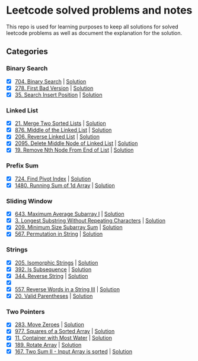 # Leetcode solved problems and notes
This repo is used for learning purposes to keep all solutions for solved leetcode problems as well as document the explanation for the solution.


## Categories

### Binary Search
- [x] [704. Binary Search](https://leetcode.com/problems/binary-search/) | [Solution](https://github.com/JerrettG/LeetCode-Problems/blob/master/src/main/java/com/gonsalves/leetcode/BinarySearch/easy/BinarySearch.java)
- [x] [278. First Bad Version](https://leetcode.com/problems/first-bad-version/) | [Solution](https://github.com/JerrettG/LeetCode-Problems/blob/master/src/main/java/com/gonsalves/leetcode/BinarySearch/easy/FirstBadVersion.java)
- [x] [35. Search Insert Position](https://leetcode.com/problems/search-insert-position/) | [Solution](https://github.com/JerrettG/LeetCode-Problems/blob/master/src/main/java/com/gonsalves/leetcode/BinarySearch/easy/SearchInsertPosition.java)

### Linked List
- [x] [21. Merge Two Sorted Lists](https://leetcode.com/problems/merge-two-sorted-lists/) | [Solution](https://github.com/JerrettG/LeetCode-Problems/blob/master/src/main/java/com/gonsalves/leetcode/LinkedList/easy/MergeTwoSortedLists.java)
- [x] [876. Middle of the Linked List](https://leetcode.com/problems/middle-of-the-linked-list/) | [Solution](https://github.com/JerrettG/LeetCode-Problems/blob/master/src/main/java/com/gonsalves/leetcode/LinkedList/easy/MiddleOfLinkedList.java)
- [x] [206. Reverse Linked List](https://leetcode.com/problems/reverse-linked-list/) | [Solution](https://github.com/JerrettG/LeetCode-Problems/blob/master/src/main/java/com/gonsalves/leetcode/LinkedList/easy/ReverseLinkedList.java)
- [x] [2095. Delete Middle Node of Linked List](https://leetcode.com/problems/delete-the-middle-node-of-a-linked-list/) | [Solution](https://github.com/JerrettG/LeetCode-Problems/blob/master/src/main/java/com/gonsalves/leetcode/LinkedList/medium/DeleteMiddleNodeOfLinkedList.java)
- [x] [19. Remove Nth Node From End of List](https://leetcode.com/problems/remove-nth-node-from-end-of-list/) | [Solution](https://github.com/JerrettG/LeetCode-Problems/blob/master/src/main/java/com/gonsalves/leetcode/LinkedList/medium/RemoveNthNodeFromEndOfList.java)

### Prefix Sum
- [x] [724. Find Pivot Index](https://leetcode.com/problems/find-pivot-index/) | [Solution](https://github.com/JerrettG/LeetCode-Problems/blob/master/src/main/java/com/gonsalves/leetcode/PrefixSum/easy/FindPivotIndex.java)
- [x] [1480. Running Sum of 1d Array](https://leetcode.com/problems/running-sum-of-1d-array/) | [Solution](https://github.com/JerrettG/LeetCode-Problems/blob/master/src/main/java/com/gonsalves/leetcode/PrefixSum/easy/RunningSumOfOneDimArray.java)
### Sliding Window
- [x] [643. Maximum Average Subarray I](https://leetcode.com/problems/maximum-average-subarray-i/) | [Solution](https://github.com/JerrettG/LeetCode-Problems/blob/master/src/main/java/com/gonsalves/leetcode/SlidingWindow/easy/MaximumAverageSubarray.java)
- [x] [3. Longest Substring Without Repeating Characters](https://leetcode.com/problems/longest-substring-without-repeating-characters/) | [Solution](https://github.com/JerrettG/LeetCode-Problems/blob/master/src/main/java/com/gonsalves/leetcode/SlidingWindow/medium/LongestSubstringWithoutRepeatingCharacters.java)
- [x] [209. Minimum Size Subarray Sum](https://leetcode.com/problems/minimum-size-subarray-sum/) | [Solution](https://github.com/JerrettG/LeetCode-Problems/blob/master/src/main/java/com/gonsalves/leetcode/SlidingWindow/medium/MinimumSizeSubArray.java)
- [x] [567. Permutation in String](https://leetcode.com/problems/permutation-in-string/) | [Solution](https://github.com/JerrettG/LeetCode-Problems/blob/master/src/main/java/com/gonsalves/leetcode/SlidingWindow/medium/PermutationInStrings.java)
### Strings
- [x] [205. Isomorphic Strings](https://leetcode.com/problems/isomorphic-strings/) | [Solution](https://github.com/JerrettG/LeetCode-Problems/blob/master/src/main/java/com/gonsalves/leetcode/Strings/easy/IsomorphicStrings.java)
- [x] [392. Is Subsequence](https://leetcode.com/problems/is-subsequence/) | [Solution](https://github.com/JerrettG/LeetCode-Problems/blob/master/src/main/java/com/gonsalves/leetcode/Strings/easy/isSubsequence.java)
- [x] [344. Reverse String](https://leetcode.com/problems/reverse-string/) | [Solution](https://github.com/JerrettG/LeetCode-Problems/blob/master/src/main/java/com/gonsalves/leetcode/Strings/easy/ReverseString.java)
- [x] []()
- [x] [557. Reverse Words in a String III](https://leetcode.com/problems/reverse-words-in-a-string-iii/) | [Solution](https://github.com/JerrettG/LeetCode-Problems/blob/master/src/main/java/com/gonsalves/leetcode/Strings/easy/ReverseWordsInStringIII.java)
- [x] [20. Valid Parentheses](https://leetcode.com/problems/valid-parentheses/) | [Solution](https://github.com/JerrettG/LeetCode-Problems/blob/master/src/main/java/com/gonsalves/leetcode/Strings/easy/ValidParentheses.java)
### Two Pointers
- [x] [283. Move Zeroes](https://leetcode.com/problems/move-zeroes/) | [Solution](https://github.com/JerrettG/LeetCode-Problems/blob/master/src/main/java/com/gonsalves/leetcode/TwoPointers/easy/MoveZeroes.java)
- [x] [977. Squares of a Sorted Array](https://leetcode.com/problems/squares-of-a-sorted-array/) | [Solution](https://github.com/JerrettG/LeetCode-Problems/blob/master/src/main/java/com/gonsalves/leetcode/TwoPointers/easy/SquaresOfASortedArray.java)
- [x] [11. Container with Most Water](https://leetcode.com/problems/container-with-most-water/) | [Solution](https://github.com/JerrettG/LeetCode-Problems/blob/master/src/main/java/com/gonsalves/leetcode/TwoPointers/medium/ContainerWithMostWater.java)
- [x] [189. Rotate Array](https://leetcode.com/problems/rotate-array/) | [Solution](https://github.com/JerrettG/LeetCode-Problems/blob/master/src/main/java/com/gonsalves/leetcode/TwoPointers/medium/RotateArray.java)
- [x] [167. Two Sum II - Input Array is sorted](https://leetcode.com/problems/two-sum-ii-input-array-is-sorted/) | [Solution](https://github.com/JerrettG/LeetCode-Problems/blob/master/src/main/java/com/gonsalves/leetcode/TwoPointers/medium/TwoSumII.java)